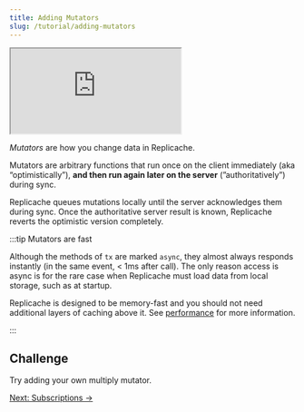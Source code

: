 ```yaml
---
title: Adding Mutators
slug: /tutorial/adding-mutators
---
```


<iframe src="https://codesandbox.io/embed/replicache-mutators-static-4o9w0h?module=%2Findex.js&hidenavigation=1&autoresize=1&fontsize=12&hidenavigation=0&theme=light&codemirror=1&view=split&forcerefresh=1"
     style={{'width':'100%','height':'350px', 'border':'1px solid rgb(222,221,221)', 'overflow':'hidden'}}
     title="constructing-replicache"
     allow="accelerometer; ambient-light-sensor; camera; encrypted-media; geolocation; gyroscope; hid; microphone; midi; payment; usb; vr; xr-spatial-tracking"
     sandbox="allow-forms allow-modals allow-popups allow-presentation allow-same-origin allow-scripts"
></iframe>

_Mutators_ are how you change data in Replicache.

Mutators are arbitrary functions that run once on the client immediately (aka “optimistically”), **and then run again later on the server** (”authoritatively”) during sync.

Replicache queues mutations locally until the server acknowledges them during sync. Once the authoritative server result is known, Replicache reverts the optimistic version completely.

:::tip Mutators are fast

Although the methods of `tx` are marked `async`, they almost always responds instantly (in the same event, < 1ms after call). The only reason access is async is for the rare case when Replicache must load data from local storage, such as at startup.

Replicache is designed to be memory-fast and you should not need additional layers of caching above it. See [performance](/concepts/performance) for more information.

:::

<h2>Challenge</h2>

Try adding your own multiply mutator.

<div style={{fontSize:"1.2em", fontWeight:"bold", marginTop:"3em"}}><a href="/tutorial/subscriptions">Next: Subscriptions &rarr;</a></div>
